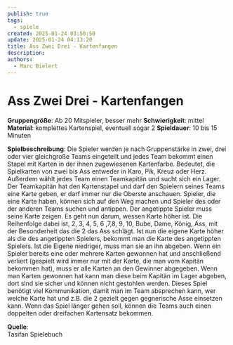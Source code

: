```yaml
---
publish: true
tags:
  - spiele
created: 2025-01-24 03:50:50
update: 2025-01-24 04:13:20
title: Ass Zwei Drei - Kartenfangen
description: 
authors:
  - Marc Bielert
---
```


# Ass Zwei Drei - Kartenfangen

**Gruppengröße**: Ab 20 Mitspieler, besser mehr 
**Schwierigkeit**: mittel 
**Material**: komplettes Kartenspiel, eventuell sogar 2 
**Spieldauer**: 10 bis 15 Minuten

**Spielbeschreibung**: 
Die Spieler werden je nach Gruppenstärke in zwei, drei oder vier gleichgroße Teams eingeteilt und jedes Team bekommt einen Stapel mit Karten in der ihnen zugewiesenen Kartenfarbe. Bedeutet, die Spielkarten von zwei bis Ass entweder in Karo, Pik, Kreuz oder Herz. Außerdem wählt jedes Team einen Teamkapitän und sucht sich ein Lager. Der Teamkapitän hat den Kartenstapel und darf den Spielern seines Teams eine Karte geben, er darf immer nur die Oberste anschauen. Spieler, die eine Karte haben, können sich auf den Weg machen und Spieler des oder der anderen Teams suchen und antippen. Der angetippte Spieler muss seine Karte zeigen. Es geht nun darum, wessen Karte höher ist. Die Reihenfolge dabei ist, 2, 3, 4, 5, 6 ,7,8, 9, 10, Bube, Dame, König, Ass, mit der Besonderheit das die 2 das Ass schlägt. Ist nun die eigene Karte höher als die des angetippten Spielers, bekommt man die Karte des angetippten Spielers. Ist die Eigene niedriger, muss man sie an ihn abgeben. Wenn ein Spieler bereits eine oder mehrere Karten gewonnen hat und anschließend verliert (gespielt wird immer nur mit der Karte, die man vom Kapitän bekommen hat), muss er alle Karten an den Gewinner abgegeben. Wenn man Karten gewonnen hat kann man diese beim Kapitän im Lager abgeben, dort sind sie sicher und können nicht gestohlen werden. Dieses Spiel benötigt viel Kommunikation, damit man im Team absprechen kann, wer welche Karte hat und z.B. die 2 gezielt gegen gegnerische Asse einsetzen kann. Wenn das Spiel länger gehen soll, können die Teams auch einen doppelten oder dreifachen Kartensatz bekommen.

**Quelle**:  
Tasifan Spielebuch